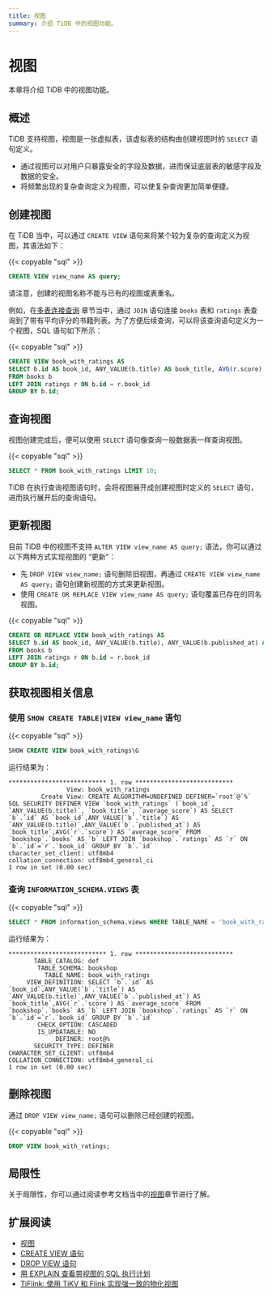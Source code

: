 ```yaml
---
title: 视图
summary: 介绍 TiDB 中的视图功能。
---
```


# 视图

本章将介绍 TiDB 中的视图功能。

## 概述

TiDB 支持视图，视图是一张虚拟表，该虚拟表的结构由创建视图时的 `SELECT` 语句定义。

- 通过视图可以对用户只暴露安全的字段及数据，进而保证底层表的敏感字段及数据的安全。
- 将频繁出现的复杂查询定义为视图，可以使复杂查询更加简单便捷。

## 创建视图

在 TiDB 当中，可以通过 `CREATE VIEW` 语句来将某个较为复杂的查询定义为视图，其语法如下：

{{< copyable "sql" >}}

```sql
CREATE VIEW view_name AS query;
```

请注意，创建的视图名称不能与已有的视图或表重名。

例如，在[多表连接查询](/develop/dev-guide-join-tables.md) 章节当中，通过 `JOIN` 语句连接 `books` 表和 `ratings` 表查询到了带有平均评分的书籍列表。为了方便后续查询，可以将该查询语句定义为一个视图，SQL 语句如下所示：

{{< copyable "sql" >}}

```sql
CREATE VIEW book_with_ratings AS
SELECT b.id AS book_id, ANY_VALUE(b.title) AS book_title, AVG(r.score) AS average_score
FROM books b
LEFT JOIN ratings r ON b.id = r.book_id
GROUP BY b.id;
```

## 查询视图

视图创建完成后，便可以使用 `SELECT` 语句像查询一般数据表一样查询视图。

{{< copyable "sql" >}}

```sql
SELECT * FROM book_with_ratings LIMIT 10;
```

TiDB 在执行查询视图语句时，会将视图展开成创建视图时定义的 `SELECT` 语句，进而执行展开后的查询语句。

## 更新视图

目前 TiDB 中的视图不支持 `ALTER VIEW view_name AS query;` 语法，你可以通过以下两种方式实现视图的 “更新”：

- 先 `DROP VIEW view_name;` 语句删除旧视图，再通过 `CREATE VIEW view_name AS query;` 语句创建新视图的方式来更新视图。
- 使用 `CREATE OR REPLACE VIEW view_name AS query;` 语句覆盖已存在的同名视图。

{{< copyable "sql" >}}

```sql
CREATE OR REPLACE VIEW book_with_ratings AS
SELECT b.id AS book_id, ANY_VALUE(b.title), ANY_VALUE(b.published_at) AS book_title, AVG(r.score) AS average_score
FROM books b
LEFT JOIN ratings r ON b.id = r.book_id
GROUP BY b.id;
```

## 获取视图相关信息

### 使用 `SHOW CREATE TABLE|VIEW view_name` 语句

{{< copyable "sql" >}}

```sql
SHOW CREATE VIEW book_with_ratings\G
```

运行结果为：

```
*************************** 1. row ***************************
                View: book_with_ratings
         Create View: CREATE ALGORITHM=UNDEFINED DEFINER=`root`@`%` SQL SECURITY DEFINER VIEW `book_with_ratings` (`book_id`, `ANY_VALUE(b.title)`, `book_title`, `average_score`) AS SELECT `b`.`id` AS `book_id`,ANY_VALUE(`b`.`title`) AS `ANY_VALUE(b.title)`,ANY_VALUE(`b`.`published_at`) AS `book_title`,AVG(`r`.`score`) AS `average_score` FROM `bookshop`.`books` AS `b` LEFT JOIN `bookshop`.`ratings` AS `r` ON `b`.`id`=`r`.`book_id` GROUP BY `b`.`id`
character_set_client: utf8mb4
collation_connection: utf8mb4_general_ci
1 row in set (0.00 sec)
```

### 查询 `INFORMATION_SCHEMA.VIEWS` 表

{{< copyable "sql" >}}

```sql
SELECT * FROM information_schema.views WHERE TABLE_NAME = 'book_with_ratings'\G
```

运行结果为：

```
*************************** 1. row ***************************
       TABLE_CATALOG: def
        TABLE_SCHEMA: bookshop
          TABLE_NAME: book_with_ratings
     VIEW_DEFINITION: SELECT `b`.`id` AS `book_id`,ANY_VALUE(`b`.`title`) AS `ANY_VALUE(b.title)`,ANY_VALUE(`b`.`published_at`) AS `book_title`,AVG(`r`.`score`) AS `average_score` FROM `bookshop`.`books` AS `b` LEFT JOIN `bookshop`.`ratings` AS `r` ON `b`.`id`=`r`.`book_id` GROUP BY `b`.`id`
        CHECK_OPTION: CASCADED
        IS_UPDATABLE: NO
             DEFINER: root@%
       SECURITY_TYPE: DEFINER
CHARACTER_SET_CLIENT: utf8mb4
COLLATION_CONNECTION: utf8mb4_general_ci
1 row in set (0.00 sec)
```

## 删除视图

通过 `DROP VIEW view_name;` 语句可以删除已经创建的视图。

{{< copyable "sql" >}}

```sql
DROP VIEW book_with_ratings;
```

## 局限性

关于局限性，你可以通过阅读参考文档当中的[视图](/views.md#局限性)章节进行了解。

## 扩展阅读

- [视图](/views.md)
- [CREATE VIEW 语句](/sql-statements/sql-statement-create-view.md)
- [DROP VIEW 语句](/sql-statements/sql-statement-drop-view.md)
- [用 EXPLAIN 查看带视图的 SQL 执行计划](/explain-views.md)
- [TiFlink: 使用 TiKV 和 Flink 实现强一致的物化视图](https://github.com/tiflink/tiflink)
